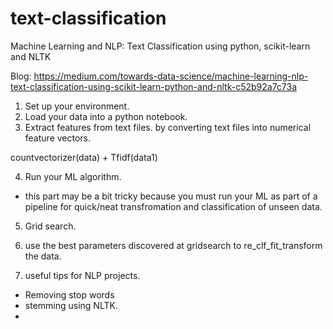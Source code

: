 # text-classification
Machine Learning and NLP: Text Classification using python, scikit-learn and NLTK

Blog: https://medium.com/towards-data-science/machine-learning-nlp-text-classification-using-scikit-learn-python-and-nltk-c52b92a7c73a
1. Set up your environment.
2. Load your data into a python notebook.
3. Extract features from text files. by converting text files into numerical feature vectors.

countvectorizer(data) + Tfidf(data1) 

4. Run your ML algorithm.
- this part may be a bit tricky because you must run your ML as part of a pipeline for quick/neat transfromation and classification of unseen data.
5. Grid search.
6. use the best parameters discovered at gridsearch to re_clf_fit_transform the data.

7. useful tips for NLP projects.

- Removing stop words
- stemming using NLTK.
- 
